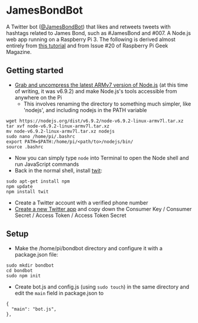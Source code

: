 # JamesBondBot
A Twitter bot ([@JamesBondBot](https://twitter.com/JamesBondBot)) that likes and retweets tweets with hashtags related to James Bond, such as #JamesBond and #007. A Node.js web app running on a Raspberry Pi 3. The following is derived almost entirely from [this tutorial](https://hackernoon.com/create-a-simple-twitter-bot-with-node-js-5b14eb006c08#.dj4gkz86k) and from Issue #20 of Raspberry Pi Geek Magazine.

## Getting started
- [Grab and uncompress the latest ARMv7 version of Node.js](https://nodejs.org/en/download/) (at this time of writing, it was v6.9.2) and make Node.js's tools accessible from anywhere on the Pi
  - This involves renaming the directory to something much simpler, like 'nodejs', and including nodejs in the PATH variable
```
wget https://nodejs.org/dist/v6.9.2/node-v6.9.2-linux-armv7l.tar.xz
tar xvf node-v6.9.2-linux-armv7l.tar.xz
mv node-v6.9.2-linux-armv7l.tar.xz nodejs
sudo nano /home/pi/.bashrc
export PATH=$PATH:/home/pi/<path/to>/nodejs/bin/
source .bashrc
```
- Now you can simply type `node` into Terminal to open the Node shell and run JavaScript commands
- Back in the normal shell, install [twit](https://www.npmjs.com/package/twit):
```
sudo apt-get install npm
npm update
npm install twit
```
- Create a Twitter account with a verified phone number
- [Create a new Twitter app](https://apps.twitter.com/app/new) and copy down the Consumer Key / Consumer Secret / Access Token / Access Token Secret

## Setup
- Make the /home/pi/bondbot directory and configure it with a package.json file:
```
sudo mkdir bondbot
cd bondbot
sudo npm init
```
- Create bot.js and config.js (using `sudo touch`) in the same directory and edit the `main` field in package.json to
```
{  
  "main": "bot.js",  
},
```
